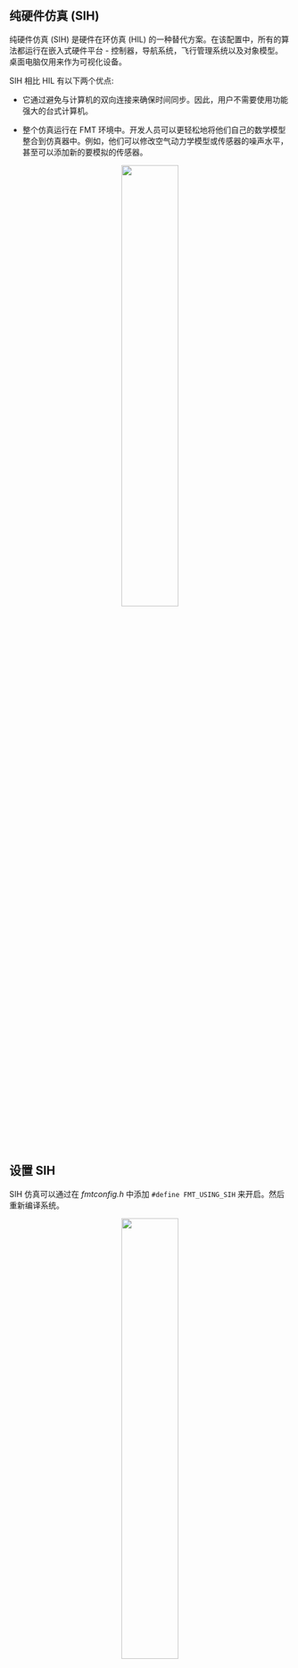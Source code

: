 
## 纯硬件仿真 (SIH)

纯硬件仿真 (SIH) 是硬件在环仿真 (HIL) 的一种替代方案。在该配置中，所有的算法都运行在嵌入式硬件平台 - 控制器，导航系统，飞行管理系统以及对象模型。桌面电脑仅用来作为可视化设备。

SIH 相比 HIL 有以下两个优点:

- 它通过避免与计算机的双向连接来确保时间同步。因此，用户不需要使用功能强大的台式计算机。

- 整个仿真运行在 FMT 环境中。开发人员可以更轻松地将他们自己的数学模型整合到仿真器中。例如，他们可以修改空气动力学模型或传感器的噪声水平，甚至可以添加新的要模拟的传感器。

<p align="center">
	<img src="./figures/sih_diag.png" width="45%">
</p>

## 设置 SIH

SIH 仿真可以通过在 *fmtconfig.h* 中添加 `#define FMT_USING_SIH` 来开启。然后重新编译系统。

<p align="center">
	<img src="./figures/using_sih.png" width="45%">
</p>

当系统上电时，系统横幅会输出**Plant Model**信息，这表示SIH仿真模式已激活。然后，您可以连接GCS和RC来操作SIH仿真，就像操作真实飞行器一样。

```
   _____                               __ 
  / __(_)_____ _  ___ ___ _  ___ ___  / /_
 / _// / __/  ' \/ _ `/  ' \/ -_) _ \/ __/
/_/ /_/_/ /_/_/_/\_,_/_/_/_/\__/_//_/\__/ 
Firmware....................FMT FMU v0.1.0
Kernel....................RT-Thread v4.0.3
RAM.................................512 KB
Target......................Pixhawk4 FMUv5
Vehicle.........................Quadcopter
INS Model..................Base INS v0.1.0
FMS Model..................Base FMS v0.1.0
Control Model.......Base Controller v0.1.0
Plant Model.............Multicopter v0.1.0
Task Initialize:
  comm..................................OK
  logger................................OK
  fmtio.................................OK
  status................................OK
  vehicle...............................OK
[559] I/StatusTask: SIH Simulation
```

### SIH仿真与多旋翼飞行器

FMT内置了多旋翼飞行器的机型模型，因此您可以使用SIH来进行多旋翼仿真。确保`#define FMT_USING_SIH`未被注释。然后使用以下命令来构建固件。

```
scons -j4
```

>默认车型是多旋翼飞行器，因此您无需显式添`--vehicle=Multicopter`。

通过USB将飞行控制器连接到QGC。您可以使用遥控器（RC）、地面控制站（GCS）或机载计算机来控制飞行控制器，就像控制真实飞行器一样。

### SIH仿真与固定翼飞行器

FMT内置了固定翼飞行器的机型模型，因此您可以使用SIH来进行固定翼仿真。确保`#define FMT_USING_SIH`未被注释。然后使用以下命令来构建固件。

```
scons -j4 --vehicle=Fixwing
```

通过USB将飞行控制器连接到QGC。您可以使用遥控器（RC）、地面控制站（GCS）或机载计算机来控制飞行控制器，就像控制真实飞行器一样。